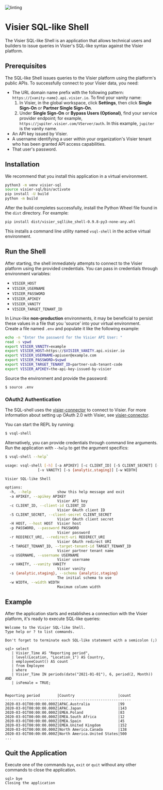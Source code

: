 ![linting](https://github.com/visier/sql-shell/actions/workflows/pylint.yml/badge.svg)
# Visier SQL-like Shell
The Visier SQL-like Shell is an application that allows technical users and builders to issue queries in Visier's SQL-like syntax against the Visier platform.

## Prerequisites
The SQL-like Shell issues queries to the Visier platform using the platform's public APIs. To successfully connect to your Visier data, you need:
* The URL domain name prefix with the following pattern: `https://{vanity-name}.api.visier.io`. To find your vanity name:
  1. In Visier, in the global workspace, click **Settings**, then click **Single Sign-On** or **Partner Single Sign-On**.
  2. Under **Single Sign-On** or **Bypass Users (Optional)**, find your service provider endpoint; for example, `https://jupiter.visier.com/VServer/auth`. In this example, `jupiter` is the vanity name.
* An API key issued by Visier.
* A username identifying a user within your organization's Visier tenant who has been granted API access capabilities.
* That user's password.

## Installation
We recommend that you install this application in a virtual environment.
```sh
python3 -m venv visier-sql
source visier-sql/bin/activate
pip install -U build
python -m build
```
After the build completes successfully, install the Python Wheel file found in the `dist` directory. For example:
```sh
pip install dist/visier_sqllike_shell-0.9.8-py3-none-any.whl
```
This installs a command line utility named `vsql-shell` in the active virtual environment.

## Run the Shell
After starting, the shell immediately attempts to connect to the Visier platform using the provided credentials. You can pass in credentials through environment variables:
* `VISIER_HOST`
* `VISIER_USERNAME`
* `VISIER_PASSWORD`
* `VISIER_APIKEY`
* `VISIER_VANITY`
* `VISIER_TARGET_TENANT_ID`

In Linux-like **non-production** environments, it may be beneficial to persist these values in a file that you 'source' into your virtual environment. 	
Create a file named `.env` and populate it like the following example:
```sh
echo -n "Enter the password for the Visier API User: "
read -s vpwd
export VISIER_VANITY=example
export VISIER_HOST=https://$VISIER_VANITY.api.visier.io
export VISIER_USERNAME=apiuser@example.com
export VISIER_PASSWORD=$vpwd
export VISIER_TARGET_TENANT_ID=partner-sub-tenant-code
export VISIER_APIKEY=the-api-key-issued-by-visier
```

Source the environment and provide the password:
```
$ source .env
```

### OAuth2 Authentication
The SQL-shell uses the [visier-connector](https://github.com/visier/connector-python) to connect to Visier.  For more information about setting up OAuth 2.0 with Visier, see [visier-connector](https://github.com/visier/connector-python).

You can start the REPL by running:
```sh
$ vsql-shell
```

Alternatively, you can provide credentials through command line arguments. Run the application with `--help` to get the argument specifics:

```sh
$ vsql-shell --help`
```

```sh
usage: vsql-shell [-h] [-a APIKEY] [-c CLIENT_ID] [-S CLIENT_SECRET] [-H HOST] [-p PASSWORD] [-r REDIRECT_URI] [-t TARGET_TENANT_ID] [-u USERNAME]
               [-v VANITY] [-s {analytic,staging}] [-w WIDTH]

Visier SQL-like Shell

options:
  -h, --help            show this help message and exit
  -a APIKEY, --apikey APIKEY
                        Visier API key
  -c CLIENT_ID, --client-id CLIENT_ID
                        Visier OAuth client ID
  -S CLIENT_SECRET, --client-secret CLIENT_SECRET
                        Visier OAuth client secret
  -H HOST, --host HOST  Visier host
  -p PASSWORD, --password PASSWORD
                        Visier password
  -r REDIRECT_URI, --redirect-uri REDIRECT_URI
                        Visier OAuth redirect URI
  -t TARGET_TENANT_ID, --target-tenant-id TARGET_TENANT_ID
                        Visier partner tenant name
  -u USERNAME, --username USERNAME
                        Visier username
  -v VANITY, --vanity VANITY
                        Visier vanity
  -s {analytic,staging}, --schema {analytic,staging}
                        The initial schema to use
  -w WIDTH, --width WIDTH
                        Maximum column width
```
## Example
After the application starts and establishes a connection with the Visier platform, it's ready to execute SQL-like queries:
```
Welcome to the Visier SQL-like Shell.
Type help or ? to list commands.

Don't forget to terminate each SQL-like statement with a semicolon (;)

sql> select
   | Visier_Time AS "Reporting period",
   | level(Location, "Location_1") AS Country,
   | employeeCount() AS count
   | from Employee
   | where 
   | Visier_Time IN periods(date("2021-01-01"), 6, period(2, Month)) AND
   | isFemale = TRUE;


Reporting period        |Country                    |count
----------------------------------------------------------
2020-03-01T00:00:00.000Z|APAC.Australia             |99   
2020-03-01T00:00:00.000Z|APAC.Japan                 |143  
2020-03-01T00:00:00.000Z|EMEA.Poland                |83   
2020-03-01T00:00:00.000Z|EMEA.South Africa          |12   
2020-03-01T00:00:00.000Z|EMEA.Spain                 |45   
2020-03-01T00:00:00.000Z|EMEA.United Kingdom        |152  
2020-03-01T00:00:00.000Z|North America.Canada       |138  
2020-03-01T00:00:00.000Z|North America.United States|500  
...
```

## Quit the Application
Execute one of the commands `bye`, `exit` or `quit` without any other commands to close the application.
```
sql> bye
Closing the application
```
